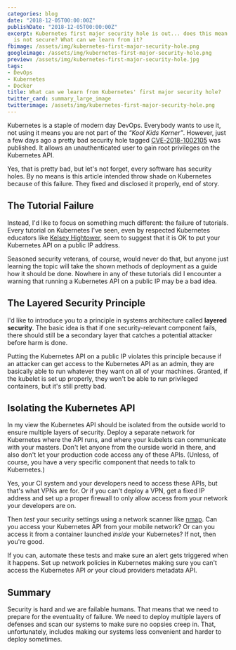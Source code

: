 ```yaml
---
categories: blog
date: "2018-12-05T00:00:00Z"
publishDate: "2018-12-05T00:00:00Z"
excerpt: Kubernetes first major security hole is out... does this mean Kubernetes
  is not secure? What can we learn from it?
fbimage: /assets/img/kubernetes-first-major-security-hole.png
googleimage: /assets/img/kubernetes-first-major-security-hole.png
preview: /assets/img/kubernetes-first-major-security-hole.jpg
tags:
- DevOps
- Kubernetes
- Docker
title: What can we learn from Kubernetes' first major security hole?
twitter_card: summary_large_image
twitterimage: /assets/img/kubernetes-first-major-security-hole.png
---
```


Kubernetes is a staple of modern day DevOps. Everybody wants to use it, not using it means you are not part of the
*&ldquo;Kool Kids Korner&rdquo;*. However, just a few days ago a pretty bad security hole tagged
[CVE-2018-1002105](https://access.redhat.com/security/vulnerabilities/3716411) was published. It allows an
unauthenticated user to gain root privileges on the Kubernetes API.

Yes, that is pretty bad, but let's not forget, every software has security holes. By no means is this article intended
throw shade on Kubernetes because of this failure. They fixed and disclosed it properly, end of story.

## The Tutorial Failure

Instead, I'd like to focus on something much different: the failure of tutorials. Every tutorial on Kubernetes I've
seen, even by respected Kubernetes educators like
[Kelsey Hightower](https://github.com/kelseyhightower/kubernetes-the-hard-way), seem to suggest that it is OK to put
your Kubernetes API on a public IP address.

Seasoned security veterans, of course, would never do that, but anyone just learning the topic will take the shown
methods of deployment as a guide how it should be done. Nowhere in any of these tutorials did I encounter a warning that
running a Kubernetes API on a public IP may be a bad idea.

## The Layered Security Principle

I'd like to introduce you to a principle in systems architecture called **layered security**. The basic idea is that if
one security-relevant component fails, there should still be a secondary layer that catches a potential attacker before
harm is done.

Putting the Kubernetes API on a public IP violates this principle because if an attacker can get access to the
Kubernetes API as an admin, they are basically able to run whatever they want on all of your machines. Granted, if the
kubelet is set up properly, they won't be able to run privileged containers, but it's still pretty bad.

## Isolating the Kubernetes API

In my view the Kubernetes API should be isolated from the outside world to ensure multiple layers of security. Deploy
a separate network for Kubernetes where the API runs, and where your kubelets can communicate with your masters. Don't
let anyone from the ourside world in there, and also don't let your production code access any of these APIs. (Unless,
of course, you have a very specific component that needs to talk to Kubernetes.)

Yes, your CI system and your developers need to access these APIs, but that's what VPNs are for. Or if you can't deploy
a VPN, get a fixed IP address and set up a proper firewall to only allow access from your network your developers are on.

Then *test* your security settings using a network scanner like [nmap](https://nmap.org). Can you access your Kubernetes
API from your mobile network? Or can you access it from a container launched *inside* your Kubernetes? If not, then
you're good.

If you can, automate these tests and make sure an alert gets triggered when it happens. Set up network policies in
Kubernetes making sure you can't access the Kubernetes API *or* your cloud providers metadata API.

## Summary

Security is hard and we are failable humans. That means that we need to prepare for the eventuality of failure. We
need to deploy multiple layers of defenses and scan our systems to make sure no oopsies creep in. That, unfortunately,
includes making our systems less convenient and harder to deploy sometimes.
